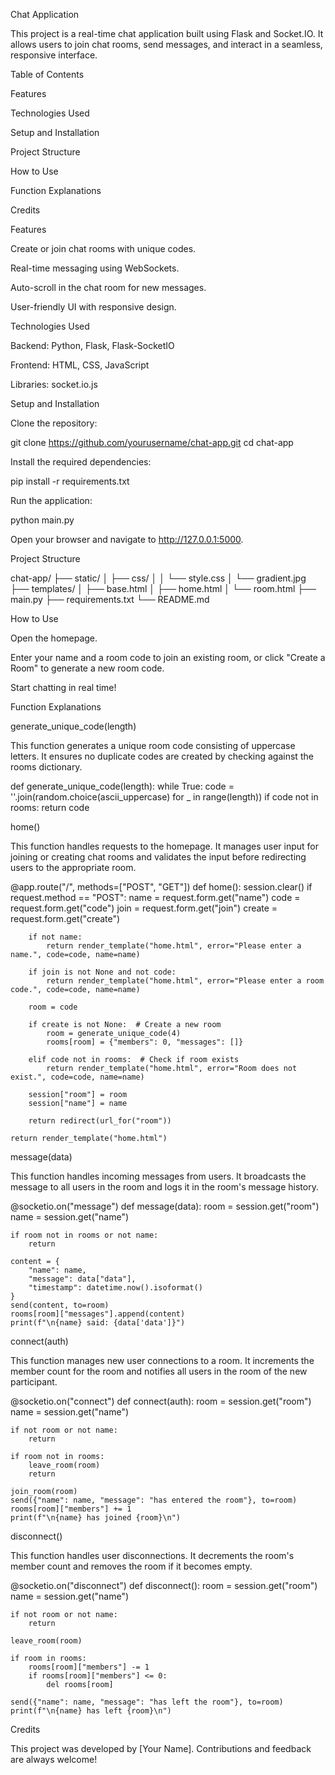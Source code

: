 Chat Application

This project is a real-time chat application built using Flask and Socket.IO. It allows users to join chat rooms, send messages, and interact in a seamless, responsive interface.

Table of Contents

Features

Technologies Used

Setup and Installation

Project Structure

How to Use

Function Explanations

Credits

Features

Create or join chat rooms with unique codes.

Real-time messaging using WebSockets.

Auto-scroll in the chat room for new messages.

User-friendly UI with responsive design.

Technologies Used

Backend: Python, Flask, Flask-SocketIO

Frontend: HTML, CSS, JavaScript

Libraries: socket.io.js

Setup and Installation

Clone the repository:

git clone https://github.com/yourusername/chat-app.git
cd chat-app

Install the required dependencies:

pip install -r requirements.txt

Run the application:

python main.py

Open your browser and navigate to http://127.0.0.1:5000.

Project Structure

chat-app/
├── static/
│   ├── css/
│   │   └── style.css
│   └── gradient.jpg
├── templates/
│   ├── base.html
│   ├── home.html
│   └── room.html
├── main.py
├── requirements.txt
└── README.md

How to Use

Open the homepage.

Enter your name and a room code to join an existing room, or click "Create a Room" to generate a new room code.

Start chatting in real time!

Function Explanations

generate_unique_code(length)

This function generates a unique room code consisting of uppercase letters. It ensures no duplicate codes are created by checking against the rooms dictionary.

def generate_unique_code(length):
    while True:
        code = ''.join(random.choice(ascii_uppercase) for _ in range(length))
        if code not in rooms:
            return code

home()

This function handles requests to the homepage. It manages user input for joining or creating chat rooms and validates the input before redirecting users to the appropriate room.

@app.route("/", methods=["POST", "GET"])
def home():
    session.clear()
    if request.method == "POST":
        name = request.form.get("name")
        code = request.form.get("code")
        join = request.form.get("join")
        create = request.form.get("create")

        if not name:
            return render_template("home.html", error="Please enter a name.", code=code, name=name)

        if join is not None and not code:
            return render_template("home.html", error="Please enter a room code.", code=code, name=name)

        room = code

        if create is not None:  # Create a new room
            room = generate_unique_code(4)
            rooms[room] = {"members": 0, "messages": []}

        elif code not in rooms:  # Check if room exists
            return render_template("home.html", error="Room does not exist.", code=code, name=name)

        session["room"] = room
        session["name"] = name

        return redirect(url_for("room"))

    return render_template("home.html")

message(data)

This function handles incoming messages from users. It broadcasts the message to all users in the room and logs it in the room's message history.

@socketio.on("message")
def message(data):
    room = session.get("room")
    name = session.get("name")

    if room not in rooms or not name:
        return

    content = {
        "name": name,
        "message": data["data"],
        "timestamp": datetime.now().isoformat()
    }
    send(content, to=room)
    rooms[room]["messages"].append(content)
    print(f"\n{name} said: {data['data']}")

connect(auth)

This function manages new user connections to a room. It increments the member count for the room and notifies all users in the room of the new participant.

@socketio.on("connect")
def connect(auth):
    room = session.get("room")
    name = session.get("name")

    if not room or not name:
        return

    if room not in rooms:
        leave_room(room)
        return

    join_room(room)
    send({"name": name, "message": "has entered the room"}, to=room)
    rooms[room]["members"] += 1
    print(f"\n{name} has joined {room}\n")

disconnect()

This function handles user disconnections. It decrements the room's member count and removes the room if it becomes empty.

@socketio.on("disconnect")
def disconnect():
    room = session.get("room")
    name = session.get("name")

    if not room or not name:
        return

    leave_room(room)

    if room in rooms:
        rooms[room]["members"] -= 1
        if rooms[room]["members"] <= 0:
            del rooms[room]

    send({"name": name, "message": "has left the room"}, to=room)
    print(f"\n{name} has left {room}\n")

Credits

This project was developed by [Your Name]. Contributions and feedback are always welcome!

